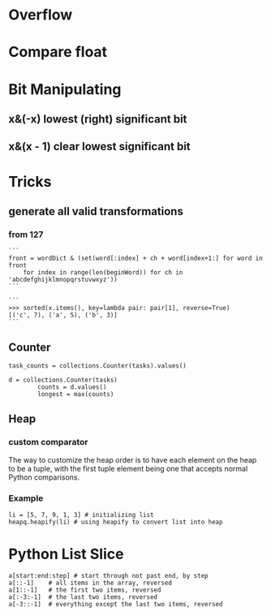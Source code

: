 # Overflow
# Compare float

# Bit Manipulating
## x&(-x)  lowest (right) significant bit
## x&(x - 1) clear lowest significant bit

# Tricks
## generate all valid transformations
### from 127
    ```
    front = wordDict & (set(word[:index] + ch + word[index+1:] for word in front 
        for index in range(len(beginWord)) for ch in 'abcdefghijklmnopqrstuvwxyz'))
    ```

    ```
    >>> sorted(x.items(), key=lambda pair: pair[1], reverse=True)
    [('c', 7), ('a', 5), ('b', 3)]
    ```
## Counter
```
task_counts = collections.Counter(tasks).values()
```
```
d = collections.Counter(tasks)
        counts = d.values()
        longest = max(counts)
```

## Heap
### custom comparator
The way to customize the heap order is to have each element on the heap to be a tuple, with the first tuple element being one that accepts normal Python comparisons.
### Example
```
li = [5, 7, 9, 1, 3] # initializing list
heapq.heapify(li) # using heapify to convert list into heap
```
# Python List Slice
```
a[start:end:step] # start through not past end, by step
a[::-1]    # all items in the array, reversed
a[1::-1]   # the first two items, reversed
a[:-3:-1]  # the last two items, reversed
a[-3::-1]  # everything except the last two items, reversed
```